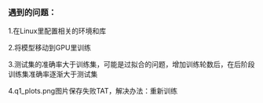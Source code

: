 ### 遇到的问题：
1.在Linux里配置相关的环境和库  

2.将模型移动到GPU里训练  

3.测试集的准确率大于训练集，可能是过拟合的问题，增加训练轮数后，在后阶段训练集准确率逐渐大于测试集  

4.q1_plots.png图片保存失败TAT，解决办法：重新训练  